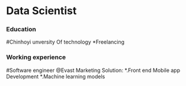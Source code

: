 # Data Scientist

### Education 
#Chinhoyi unversity Of technology
*Freelancing

### Working experience
#Software engineer @Evast Marketing Solution:
*.Front end Mobile app Development
*.Machine learning models
